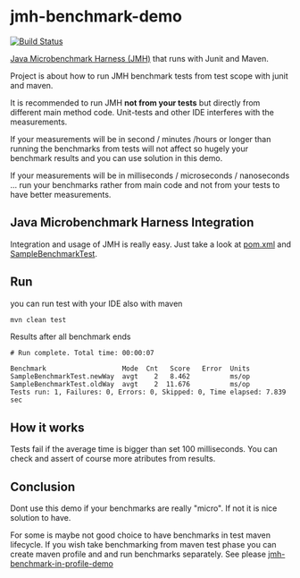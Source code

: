 # jmh-benchmark-demo #

[![Build Status](https://travis-ci.org/peterszatmary/jmh-benchmark-demo.svg?branch=master)](https://travis-ci.org/peterszatmary/jmh-benchmark-demo)

[Java Microbenchmark Harness (JMH)](http://openjdk.java.net/projects/code-tools/jmh/) that runs with Junit and Maven.

Project is about how to run JMH benchmark tests from test scope with junit and maven.

It is recommended to run JMH **not from your tests** but directly from different main method code.
Unit-tests and other IDE interferes with the measurements.

If your measurements will be in second / minutes /hours or longer than running the benchmarks from
tests will not affect so hugely your benchmark results and you can use solution in this demo.

If your measurements will be in  milliseconds / microseconds / nanoseconds ... run your benchmarks
rather from main code and not from your tests to have better measurements.

## Java Microbenchmark Harness Integration ##

Integration and usage of JMH is really easy. Just take a look at
[pom.xml](https://github.com/peterszatmary/jmh-benchmark-demo/blob/master/pom.xml) and
[SampleBenchmarkTest](https://github.com/peterszatmary/jmh-benchmark-demo/blob/master/src/test/java/com/szatmary/peter/SampleBenchmarkTest.java).

## Run ##

you can run test with your IDE also with maven

```bash
mvn clean test
```

Results after all benchmark ends

```text
# Run complete. Total time: 00:00:07

Benchmark                   Mode  Cnt   Score   Error  Units
SampleBenchmarkTest.newWay  avgt    2   8.462          ms/op
SampleBenchmarkTest.oldWay  avgt    2  11.676          ms/op
Tests run: 1, Failures: 0, Errors: 0, Skipped: 0, Time elapsed: 7.839 sec
```

## How it works ##

Tests fail if the average time is bigger than set 100 milliseconds. You can check
and assert of course more atributes from results.

## Conclusion ##

Dont use this demo if your benchmarks are really "micro". If not it is nice solution to have.

For some is maybe not good choice to have benchmarks in test maven lifecycle.
If you wish take benchmarking from maven test phase you can create maven profile and and run
benchmarks separately. See please [jmh-benchmark-in-profile-demo](https://github.com/peterszatmary/jmh-benchmark-in-profile-demo)
